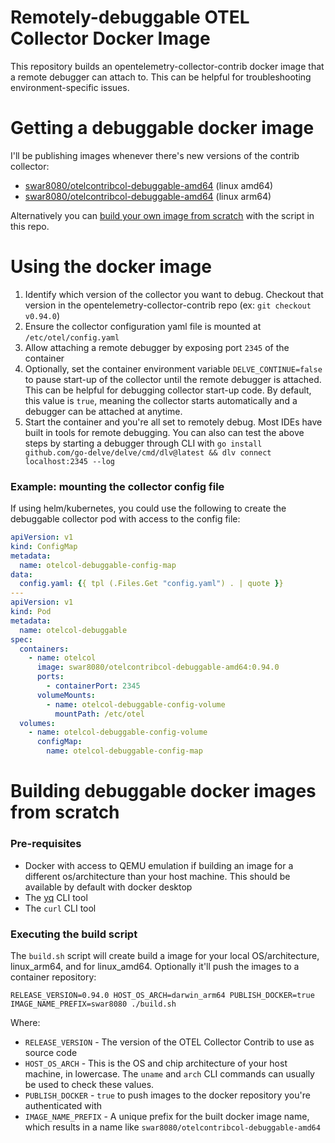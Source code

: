 # Remotely-debuggable OTEL Collector Docker Image
This repository builds an opentelemetry-collector-contrib docker image that a remote debugger can attach to. This can be helpful for troubleshooting environment-specific issues.

# Getting a debuggable docker image

I'll be publishing images whenever there's new versions of the contrib collector:
* [swar8080/otelcontribcol-debuggable-amd64](https://hub.docker.com/r/swar8080/otelcontribcol-debuggable-amd64) (linux amd64)
* [swar8080/otelcontribcol-debuggable-amd64](https://hub.docker.com/r/swar8080/otelcontribcol-debuggable-arm64) (linux arm64)

Alternatively you can [build your own image from scratch](#building-debuggable-docker-images-from-scratch) with the script in this repo.

# Using the docker image

1. Identify which version of the collector you want to debug. Checkout that version in the opentelemetry-collector-contrib repo (ex: `git checkout v0.94.0`)
2. Ensure the collector configuration yaml file is mounted at `/etc/otel/config.yaml`
3. Allow attaching a remote debugger by exposing port `2345` of the container
4. Optionally, set the container environment variable `DELVE_CONTINUE=false` to pause start-up of the collector until the remote debugger is attached. This can be helpful for debugging collector start-up code. By default, this value is `true`, meaning the collector starts automatically and a debugger can be attached at anytime.
5. Start the container and you're all set to remotely debug. Most IDEs have built in tools for remote debugging. You can also can test the above steps by starting a debugger through CLI with `go install github.com/go-delve/delve/cmd/dlv@latest && dlv connect localhost:2345 --log`

### Example: mounting the collector config file

If using helm/kubernetes, you could use the following to create the debuggable collector pod with access to the config file:

```yaml
apiVersion: v1
kind: ConfigMap
metadata:
  name: otelcol-debuggable-config-map
data:
  config.yaml: {{ tpl (.Files.Get "config.yaml") . | quote }}
---
apiVersion: v1
kind: Pod
metadata:
  name: otelcol-debuggable
spec:
  containers:
    - name: otelcol
      image: swar8080/otelcontribcol-debuggable-amd64:0.94.0
      ports:
        - containerPort: 2345
      volumeMounts:
        - name: otelcol-debuggable-config-volume
          mountPath: /etc/otel
  volumes:
    - name: otelcol-debuggable-config-volume
      configMap:
        name: otelcol-debuggable-config-map
```

# Building debuggable docker images from scratch

### Pre-requisites
- Docker with access to QEMU emulation if building an image for a different os/architecture than your host machine. This should be available by default with docker desktop
- The [yq](https://mikefarah.gitbook.io/yq/v/v3.x/) CLI tool
- The `curl` CLI tool

### Executing the build script
The `build.sh` script will create build a image for your local OS/architecture, linux_arm64, and for linux_amd64. Optionally it'll push the images to a container repository:

```shell
RELEASE_VERSION=0.94.0 HOST_OS_ARCH=darwin_arm64 PUBLISH_DOCKER=true IMAGE_NAME_PREFIX=swar8080 ./build.sh
```

Where:
* `RELEASE_VERSION` - The version of the OTEL Collector Contrib to use as source code
* `HOST_OS_ARCH` - This is the OS and chip architecture of your host machine, in lowercase. The `uname` and `arch` CLI commands can usually be used to check these values.
* `PUBLISH_DOCKER` - `true` to push images to the docker repository you're authenticated with
* `IMAGE_NAME_PREFIX` - A unique prefix for the built docker image name, which results in a name like `swar8080/otelcontribcol-debuggable-amd64`